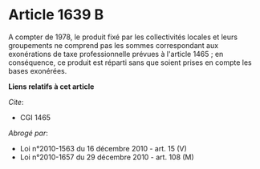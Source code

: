 # Article 1639 B

A compter de 1978, le produit fixé par les collectivités locales et leurs groupements ne comprend pas les sommes
correspondant aux exonérations de taxe professionnelle prévues à l'article 1465 ; en conséquence, ce produit est réparti sans
que soient prises en compte les bases exonérées.

**Liens relatifs à cet article**

_Cite_:

  - CGI 1465

_Abrogé par_:

  - Loi n°2010-1563 du 16 décembre 2010 - art. 15 (V)
  - Loi n°2010-1657 du 29 décembre 2010 - art. 108 (M)
